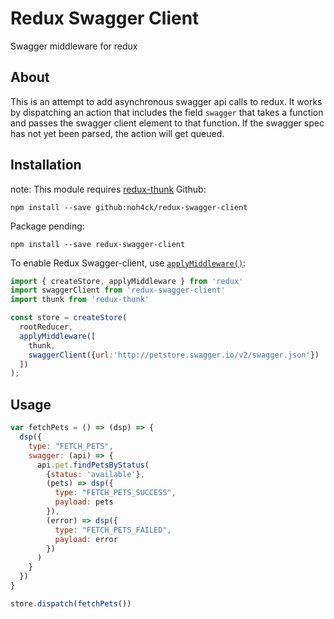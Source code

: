 Redux Swagger Client 
====================

Swagger middleware for redux

## About
This is an attempt to add asynchronous swagger api calls to redux. It works by dispatching an action that includes the field `swagger` that takes a function and passes the swagger client element to that function. If the swagger spec has not yet been parsed, the action will get queued.

## Installation
note: This module requires [redux-thunk](https://github.com/gaearon/redux-thunk)
Github:
```
npm install --save github:noh4ck/redux-swagger-client
```

Package pending:
```
npm install --save redux-swagger-client
```

To enable Redux Swagger-client, use [`applyMiddleware()`](http://redux.js.org/docs/api/applyMiddleware.html):

```js
import { createStore, applyMiddleware } from 'redux'
import swaggerClient from 'redux-swagger-client'
import thunk from 'redux-thunk'

const store = createStore(
  rootReducer,
  applyMiddleware([
    thunk,
    swaggerClient({url:'http://petstore.swagger.io/v2/swagger.json'})
  ])
);
```

## Usage
```js
var fetchPets = () => (dsp) => {
  dsp({ 
    type: "FETCH_PETS",
    swagger: (api) => {
      api.pet.findPetsByStatus(
        {status: 'available'}, 
        (pets) => dsp({
          type: "FETCH_PETS_SUCCESS",
          payload: pets
        }),
        (error) => dsp({
          type: "FETCH_PETS_FAILED",
          payload: error
        })
      )
    }
  })
}

store.dispatch(fetchPets())
```
